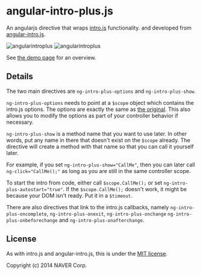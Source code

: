angular-intro-plus.js
================

An angularjs directive that wraps [intro.js](http://usablica.github.io/intro.js/) functionality. and developed from [angular-intro.js](https://github.com/mendhak/angular-intro.js).

![angularintroplus](https://lh5.googleusercontent.com/-9PWGXS-eL7A/U4nEnun3i1I/AAAAAAAAx-0/4BsOD3JC7aw/w713-h417-no/%25E1%2584%2589%25E1%2585%25B3%25E1%2584%258F%25E1%2585%25B3%25E1%2584%2585%25E1%2585%25B5%25E1%2586%25AB%25E1%2584%2589%25E1%2585%25A3%25E1%2586%25BA+2014-05-31+%25E1%2584%258B%25E1%2585%25A9%25E1%2584%2592%25E1%2585%25AE+8.33.20.png)
![angularintroplus](https://lh4.googleusercontent.com/-YvCjzN3W1WE/U4nEnlUiE5I/AAAAAAAAx-w/fBZyPNR3mRo/w717-h417-no/%25E1%2584%2589%25E1%2585%25B3%25E1%2584%258F%25E1%2585%25B3%25E1%2584%2585%25E1%2585%25B5%25E1%2586%25AB%25E1%2584%2589%25E1%2585%25A3%25E1%2586%25BA+2014-05-31+%25E1%2584%258B%25E1%2585%25A9%25E1%2584%2592%25E1%2585%25AE+8.33.12.png)


See [the demo page](http://angular-intro-plus.iamdenny.com/) for an overview.


## Details

The two main directives are `ng-intro-plus-options` and `ng-intro-plus-show`.

`ng-intro-plus-options` needs to point at a `$scope` object which contains the intro.js options. The options are exactly the same as [the original](https://github.com/usablica/intro.js#options).  This also allows you to modify the options as part of your controller behavior if necessary.

`ng-intro-plus-show` is a method name that you want to use later.  In other words, put any name in there that doesn't exist on the `$scope` already.  The directive will create a method with that name so that you can call it yourself later.

For example, if you set `ng-intro-plus-show="CallMe"`, then you can later call `ng-click="CallMe();"` as long as you are still in the same controller scope.

To start the intro from code, either call `$scope.CallMe();` or set `ng-intro-plus-autostart="true"`.  If the `$scope.CallMe();` doesn't work, it might be because your DOM isn't ready. Put it in a `$timeout`.

There are also directives that link to the intro.js callbacks, namely `ng-intro-plus-oncomplete`, `ng-intro-plus-onexit`, `ng-intro-plus-onchange` `ng-intro-plus-onbeforechange` and `ng-intro-plus-onafterchange`.


## License

As with intro.js and angular-intro.js, this is under the [MIT license](https://github.com/iamdenny/angular-intro-plus.js/blob/master/LICENSE).

Copyright (c) 2014 NAVER Corp.





